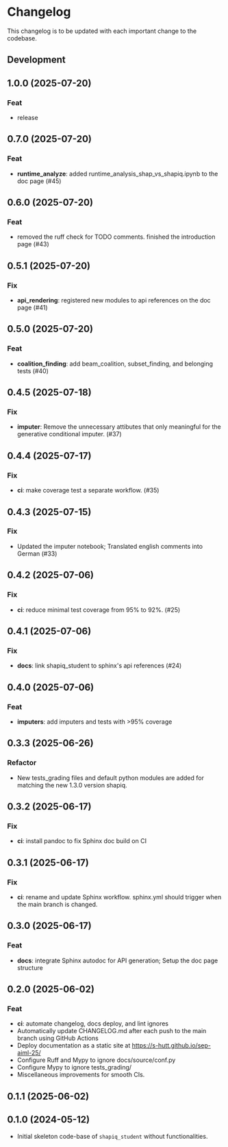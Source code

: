 # Changelog
This changelog is to be updated with each important change to the codebase. 

## Development

## 1.0.0 (2025-07-20)

### Feat

- release

## 0.7.0 (2025-07-20)

### Feat

- **runtime_analyze**: added runtime_analysis_shap_vs_shapiq.ipynb to the doc page (#45)

## 0.6.0 (2025-07-20)

### Feat

- removed the ruff check for TODO comments. finished the introduction page (#43)

## 0.5.1 (2025-07-20)

### Fix

- **api_rendering**: registered new modules to api references on the doc page (#41)

## 0.5.0 (2025-07-20)

### Feat

- **coalition_finding**: add beam_coalition, subset_finding, and belonging tests (#40)

## 0.4.5 (2025-07-18)

### Fix

- **imputer**: Remove the unnecessary attibutes that only meaningful for the generative conditional imputer. (#37)

## 0.4.4 (2025-07-17)

### Fix

- **ci**: make coverage test a separate workflow. (#35)

## 0.4.3 (2025-07-15)

### Fix

- Updated the imputer notebook; Translated english comments into German (#33)

## 0.4.2 (2025-07-06)

### Fix

- **ci**: reduce minimal test coverage from 95% to 92%. (#25)

## 0.4.1 (2025-07-06)

### Fix

- **docs**: link shapiq_student to sphinx's api references (#24)

## 0.4.0 (2025-07-06)

### Feat

- **imputers**: add imputers and tests with >95% coverage

## 0.3.3 (2025-06-26)

### Refactor

- New tests_grading files and default python modules are added for matching the new 1.3.0 version shapiq.

## 0.3.2 (2025-06-17)

### Fix

- **ci**: install pandoc to fix Sphinx doc build on CI

## 0.3.1 (2025-06-17)

### Fix

- **ci**: rename and update Sphinx workflow. sphinx.yml should trigger when the main branch is changed.

## 0.3.0 (2025-06-17)

### Feat

- **docs**: integrate Sphinx autodoc for API generation; Setup the doc page structure

## 0.2.0 (2025-06-02)

### Feat

- **ci**: automate changelog, docs deploy, and lint ignores
- Automatically update CHANGELOG.md after each push to the main branch using GitHub Actions
- Deploy documentation as a static site at https://s-hutt.github.io/sep-aiml-25/
- Configure Ruff and Mypy to ignore docs/source/conf.py
- Configure Mypy to ignore tests_grading/
- Miscellaneous improvements for smooth CIs.

## 0.1.1 (2025-06-02)

## 0.1.0 (2024-05-12)
- Initial skeleton code-base of `shapiq_student` without functionalities.
